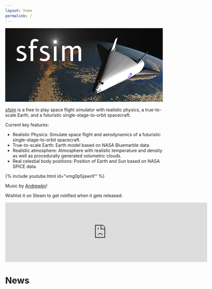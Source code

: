 ```yaml
---
layout: home
permalink: /
---
```


[![sfsim header image](sfsim.jpg)][1]

[sfsim][1] is a free to play space flight simulator with realistic physics, a true-to-scale Earth, and a futuristic single-stage-to-orbit spacecraft.

Current key features:
* Realistic Physics: Simulate space flight and aerodynamics of a futuristic single-stage-to-orbit spacecraft.
* True-to-scale Earth: Earth model based on NASA Bluemarble data.
* Realistic atmosphere: Atmosphere with realistic temperature and density as well as procedurally generated volumetric clouds.
* Real celestial body positions: Position of Earth and Sun based on NASA SPICE data.

{% include youtube.html id="vmg0p5jawnY" %}

Music by [Andrewkn][2]!

Wishlist it on Steam to get notified when it gets released:

<div class="embed-container">
  <iframe src="https://store.steampowered.com/widget/3687560/" frameborder="0" width="646" height="190"></iframe>
</div>

# News

[1]: https://wedesoft.github.io/sfsim/
[2]: https://freesound.org/people/Andrewkn/
